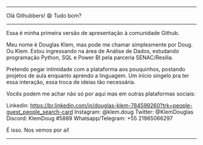 ****************************
Olá Githubbers! 😄 Tudo bom?
****************************

Essa é minha primeira versão de apresentação à comunidade Github.

Meu nome é Douglas Klem, mas pode me chamar simplesmente por Doug. Ou Klem. Estou ingressando na área de Análise de Dados, estudando programação Python, SQL e Power BI pela parceria SENAC/Resilia.

Pretendo pegar intimidade com a plataforma aos pouquinhos, postando projetos de aula enquanto aprendo a linguagem. Um início singelo pra ter essa interação, essa troca de ideias tão necessária.

Vocês podem me achar não só por aqui mas em outras plataformas sociais:

Linkedin: https://br.linkedin.com/in/douglas-klem-784599260?trk=people-guest_people_search-card
Instagram: @klem.doug
Twitter: @KlemDouglas
Discord: KlemDoug #5889
Whatsapp/Telegram: +55 21965066297

É isso. Nos vemos por aí! 
*************************

